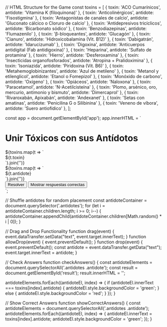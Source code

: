 // HTML Structure for the Game
const toxins = [
  { toxin: 'ACO Cumarínicos', antidote: 'Vitamina K (filoquinona)' },
  { toxin: 'Anticolinérgicos', antidote: 'Fisostigmina' },
  { toxin: 'Antagonistas de canales de calcio', antidote: 'Gluconato cálcico o Cloruro de calcio' },
  { toxin: 'Antidepresivos tricíclicos', antidote: 'Bicarbonato sódico' },
  { toxin: 'Benzodiazepinas', antidote: 'Flumazenilo' },
  { toxin: 'β-bloqueantes', antidote: 'Glucagón' },
  { toxin: 'Cianuro', antidote: 'Hidroxicobalamina (Vit. B12)' },
  { toxin: 'Dabigatrán', antidote: 'Idarucizumab' },
  { toxin: 'Digoxina', antidote: 'Anticuerpos antidigital (Fab antidigoxina)' },
  { toxin: 'Heparina', antidote: 'Sulfato de protamina' },
  { toxin: 'Hierro', antidote: 'Desferoxamina' },
  { toxin: 'Insecticidas organofosforados', antidote: 'Atropina + Pralidoximina' },
  { toxin: 'Isoniazida', antidote: 'Piridoxina (Vit. B6)' },
  { toxin: 'Metahemoglobinizantes', antidote: 'Azul de metileno' },
  { toxin: 'Metanol y etilenglicol', antidote: 'Etanol o Fomepizol' },
  { toxin: 'Monóxido de carbono', antidote: 'Oxígeno' },
  { toxin: 'Opiáceos', antidote: 'Naloxona' },
  { toxin: 'Paracetamol', antidote: 'N-Acetilcisteína' },
  { toxin: 'Plomo, arsénico, oro, mercurio, antimonio y bismuto', antidote: 'Dimercaprol' },
  { toxin: 'Rivaroxabán, Apixabán', antidote: 'Andexanet' },
  { toxin: 'Setas con amatinas', antidote: 'Penicilina G o Silibinina' },
  { toxin: 'Veneno de víbora', antidote: 'Suero antiofídico' },
];

const app = document.getElementById('app');
app.innerHTML = `
  <h1>Unir Tóxicos con sus Antídotos</h1>
  <div class="game-container">
    <div class="toxins">
      ${toxins.map(t => `<div class="toxin">${t.toxin}</div>`).join('')}
    </div>
    <div class="antidotes">
      ${toxins.map(t => `<div class="antidote" draggable="true" ondragstart="drag(event)">${t.antidote}</div>`).join('')}
    </div>
  </div>
  <button onclick="checkAnswers()">Resolver</button>
  <button onclick="showCorrectAnswers()">Mostrar respuestas correctas</button>
  <div id="result"></div>
`;

// Shuffle antidotes for random placement
const antidoteContainer = document.querySelector('.antidotes');
for (let i = antidoteContainer.children.length; i >= 0; i--) {
  antidoteContainer.appendChild(antidoteContainer.children[Math.random() * i | 0]);
}

// Drag and Drop Functionality
function drag(event) {
  event.dataTransfer.setData("text", event.target.innerText);
}
function allowDrop(event) {
  event.preventDefault();
}
function drop(event) {
  event.preventDefault();
  const antidote = event.dataTransfer.getData("text");
  event.target.innerText = antidote;
}

// Check Answers
function checkAnswers() {
  const antidoteElements = document.querySelectorAll('.antidotes .antidote');
  const result = document.getElementById('result');
  result.innerHTML = '';

  antidoteElements.forEach((antidoteEl, index) => {
    if (antidoteEl.innerText === toxins[index].antidote) {
      antidoteEl.style.backgroundColor = 'green';
    } else {
      antidoteEl.style.backgroundColor = 'red';
    }
  });
}

// Show Correct Answers
function showCorrectAnswers() {
  const antidoteElements = document.querySelectorAll('.antidotes .antidote');
  antidoteElements.forEach((antidoteEl, index) => {
    antidoteEl.innerText = toxins[index].antidote;
    antidoteEl.style.backgroundColor = 'green';
  });
}
